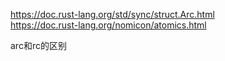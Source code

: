 https://doc.rust-lang.org/std/sync/struct.Arc.html    
https://doc.rust-lang.org/nomicon/atomics.html   

arc和rc的区别

